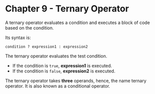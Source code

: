 # Chapter 9 - Ternary Operator

A ternary operator evaluates a condition and executes a block of code based on the condition.

Its syntax is:

```
condition ? expression1 : expression2
```

The ternary operator evaluates the test condition.

- If the condition is `true`, **expression1** is executed.
- If the condition is `false`, **expression2** is executed.

The ternary operator takes **three** operands, hence, the name ternary operator. It is also known as a conditional operator.